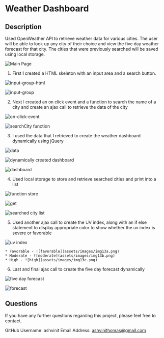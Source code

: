 
# Weather Dashboard 


## Description

Used OpenWeather API to retrieve weather data for various cities. The user will be able to look up any city of their choice and view the five day weather forecast for that city. The cities that were previously searched will be saved using local storage.


![Main Page](assets/images/img1.png)

1. First I created a HTML skeleton with an input area and a search button.

![input-group-html](assets/images/img2.png)

![input-group](assets/images/img3.png)

2. Next I created an on click event and a function to search the name of a city and create an ajax call to retrieve the data of the city

![on-click-event](assets/images/img4.png)

![searchCity function](assets/images/img5.png)

3. I used the data that I retrieved to create the weather dashboard dynamically using jQuery

![data](assets/images/img6.png)

![dynamically created dashboard](assets/images/img7.png)

![dashboard](assets/images/img8.png)

4. Used local storage to store and retrieve searched cities and print into a list

![function store](assets/images/img9.png)

![get](assets/images/img10.png)

![searched city list](assets/images/img11.png)

5. Used another ajax call to create the UV index, along with an if else statement to display appropriate color to show whether the uv index is severe or favorable

![uv index](assets/images/img12.png)

    * Favorable - ![favorable](assets/images/img13a.png)
    * Moderate - ![moderate](assets/images/img13b.png)
    * High - ![high](assets/images/img13c.png)

6. Last and final ajax call to create the five day forecast dynamically

![five day forecast](assets/images/img14.png)

![forecast](assets/images/img15.png)


## Questions

If you have any further questions regarding this project, please feel free to contact.

GitHub Username: ashvinit
Email Address: ashvinithomas@gmail.com


